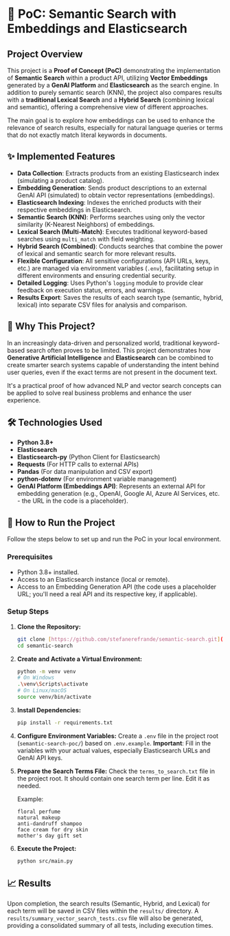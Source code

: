 # 🚀 PoC: Semantic Search with Embeddings and Elasticsearch

## Project Overview

This project is a **Proof of Concept (PoC)** demonstrating the implementation of **Semantic Search** within a product API, utilizing **Vector Embeddings** generated by a **GenAI Platform** and **Elasticsearch** as the search engine. In addition to purely semantic search (KNN), the project also compares results with a **traditional Lexical Search** and a **Hybrid Search** (combining lexical and semantic), offering a comprehensive view of different approaches.

The main goal is to explore how embeddings can be used to enhance the relevance of search results, especially for natural language queries or terms that do not exactly match literal keywords in documents.

## ✨ Implemented Features

* **Data Collection**: Extracts products from an existing Elasticsearch index (simulating a product catalog).
* **Embedding Generation**: Sends product descriptions to an external GenAI API (simulated) to obtain vector representations (embeddings).
* **Elasticsearch Indexing**: Indexes the enriched products with their respective embeddings in Elasticsearch.
* **Semantic Search (KNN)**: Performs searches using only the vector similarity (K-Nearest Neighbors) of embeddings.
* **Lexical Search (Multi-Match)**: Executes traditional keyword-based searches using `multi_match` with field weighting.
* **Hybrid Search (Combined)**: Conducts searches that combine the power of lexical and semantic search for more relevant results.
* **Flexible Configuration**: All sensitive configurations (API URLs, keys, etc.) are managed via environment variables (`.env`), facilitating setup in different environments and ensuring credential security.
* **Detailed Logging**: Uses Python's `logging` module to provide clear feedback on execution status, errors, and warnings.
* **Results Export**: Saves the results of each search type (semantic, hybrid, lexical) into separate CSV files for analysis and comparison.

## 🎯 Why This Project?

In an increasingly data-driven and personalized world, traditional keyword-based search often proves to be limited. This project demonstrates how **Generative Artificial Intelligence** and **Elasticsearch** can be combined to create smarter search systems capable of understanding the intent behind user queries, even if the exact terms are not present in the document text.

It's a practical proof of how advanced NLP and vector search concepts can be applied to solve real business problems and enhance the user experience.

## 🛠️ Technologies Used

* **Python 3.8+**
* **Elasticsearch**
* **Elasticsearch-py** (Python Client for Elasticsearch)
* **Requests** (For HTTP calls to external APIs)
* **Pandas** (For data manipulation and CSV export)
* **python-dotenv** (For environment variable management)
* **GenAI Platform (Embeddings API)**: Represents an external API for embedding generation (e.g., OpenAI, Google AI, Azure AI Services, etc. - the URL in the code is a placeholder).

## 🚀 How to Run the Project

Follow the steps below to set up and run the PoC in your local environment.

### Prerequisites

* Python 3.8+ installed.
* Access to an Elasticsearch instance (local or remote).
* Access to an Embedding Generation API (the code uses a placeholder URL; you'll need a real API and its respective key, if applicable).

### Setup Steps

1.  **Clone the Repository:**
    ```bash
    git clone [https://github.com/stefanerefrande/semantic-search.git](https://github.com/stefanerefrande/semantic-search.git)
    cd semantic-search
    ```

2.  **Create and Activate a Virtual Environment:**
    ```bash
    python -m venv venv
    # On Windows
    .\venv\Scripts\activate
    # On Linux/macOS
    source venv/bin/activate
    ```

3.  **Install Dependencies:**
    ```bash
    pip install -r requirements.txt
    ```

4.  **Configure Environment Variables:**
    Create a `.env` file in the project root (`semantic-search-poc/`) based on `.env.example`.
    **Important**: Fill in the variables with your actual values, especially Elasticsearch URLs and GenAI API keys.


5.  **Prepare the Search Terms File:**
    Check the `terms_to_search.txt` file in the project root. It should contain one search term per line. Edit it as needed.

    Example:
    ```
    floral perfume
    natural makeup
    anti-dandruff shampoo
    face cream for dry skin
    mother's day gift set
    ```

6.  **Execute the Project:**
    ```bash
    python src/main.py
    ```

## 📈 Results

Upon completion, the search results (Semantic, Hybrid, and Lexical) for each term will be saved in CSV files within the `results/` directory. A `results/summary_vector_search_tests.csv` file will also be generated, providing a consolidated summary of all tests, including execution times.